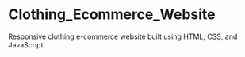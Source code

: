 # Clothing_Ecommerce_Website
Responsive clothing e-commerce website built using HTML, CSS, and JavaScript.
